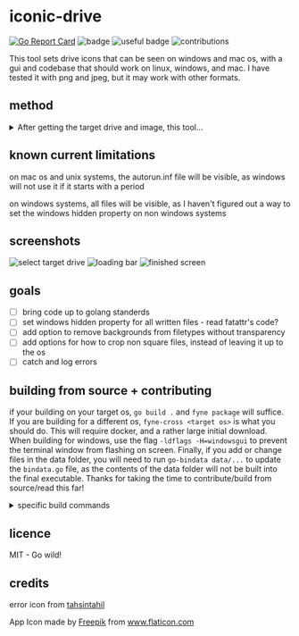 # iconic-drive
[![Go Report Card](https://goreportcard.com/badge/github.com/isaec/iconic-drive)](https://goreportcard.com/report/github.com/isaec/iconic-drive)
![badge](https://img.shields.io/badge/badge-badge-orange)
![useful badge](https://img.shields.io/badge/useful-maybe-yellow)
![contributions](https://img.shields.io/badge/contributions-yes%20please-FF00FF)

This tool sets drive icons that can be seen on windows and mac os, with a gui and codebase that should work on linux, windows, and mac. I have tested it with png and jpeg, but it may work with other formats.
## method
<details>
<summary>After getting the target drive and image, this tool...</summary>
  
- deletes the following files to prevent weird issues overwriting
  - ``.autorun.ico``
  - ``autorun.inf``
  - ``.VolumeIcon.icns``
  - ``._``
  - ``._.VolumeIcon.icns``
- to apply windows icon it
  - writes the icon as an ico file
  - points to it with the ``autorun.inf`` file
- to apply mac icon it
  - writes the icon as an icns file
  - writes the ``._`` and ``._.VolumeIcon.icns`` files
    - these files seem to be needed for the icon to appear - I don't know why

</details>

## known current limitations
on mac os and unix systems, the autorun.inf file will be visible, as windows will not use it if it starts with a period

on windows systems, all files will be visible, as I haven't figured out a way to set the windows hidden property on non windows systems

## screenshots
![select target drive](https://user-images.githubusercontent.com/72410860/103106849-d9e28980-45ed-11eb-8f95-e32acee54af9.png)
![loading bar](https://user-images.githubusercontent.com/72410860/103106897-39409980-45ee-11eb-973e-d2da282ec0a8.png)
![finished screen](https://user-images.githubusercontent.com/72410860/103106872-0b5b5500-45ee-11eb-868b-b978a33935f0.png)

## goals

- [ ] bring code up to golang standerds
- [ ] set windows hidden property for all written files - read fatattr's code?
- [ ] add option to remove backgrounds from filetypes without transparency
- [ ] add options for how to crop non square files, instead of leaving it up to the os
- [ ] catch and log errors

## building from source + contributing

if your building on your target os, ``go build .`` and ``fyne package`` will suffice. If you are building for a different os, ``fyne-cross <target os>`` is what you should do. This will require docker, and a rather large initial download. When building for windows, use the flag ``-ldflags -H=windowsgui`` to prevent the terminal window from flashing on screen. Finally, if you add or change files in the data folder, you will need to run ``go-bindata data/...`` to update the ``bindata.go`` file, as the contents of the data folder will not be built into the final executable. Thanks for taking the time to contribute/build from source/read this far!

<details>
<summary>specific build commands</summary>

windows: ``fyne-cross windows -ldflags -H=windowsgui``

mac os: ``fyne-cross darwin``

linux: ``go build . && fyne package``

</details>

## licence
MIT - Go wild!

## credits
error icon from [tahsintahil](https://www.iconfinder.com/tahsintahil)

<div>App Icon made by <a href="https://www.flaticon.com/authors/freepik" title="Freepik">Freepik</a> from <a href="https://www.flaticon.com/" title="Flaticon">www.flaticon.com</a></div>
